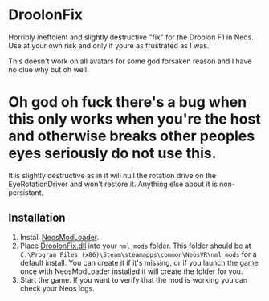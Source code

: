 # DroolonFix

Horribly ineffcient and slightly destructive "fix" for the Droolon F1 in Neos.
Use at your own risk and only if youre as frustrated as I was.

This doesn't work on all avatars for some god forsaken reason and I have no clue why but oh well.

# Oh god oh fuck there's a bug when this only works when you're the host and otherwise breaks other peoples eyes seriously do not use this.

It is slightly destructive as in it will null the rotation drive on the EyeRotationDriver and won't restore it.
Anything else about it is non-persistant.

## Installation
1. Install [NeosModLoader](https://github.com/neos-modding-group/NeosModLoader/releases).
1. Place [DroolonFix.dll](https://github.com/portalsam1/DroolonFix/releases/download/DroolonFix-1.0/DroolonFix.dll) into your `nml_mods` folder. This folder should be at `C:\Program Files (x86)\Steam\steamapps\common\NeosVR\nml_mods` for a default install. You can create it if it's missing, or if you launch the game once with NeosModLoader installed it will create the folder for you.
1. Start the game. If you want to verify that the mod is working you can check your Neos logs.
